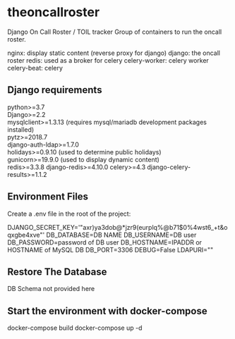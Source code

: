 # theoncallroster
Django On Call Roster / TOIL tracker 
Group of containers to run the oncall roster. 
 
nginx: display static content (reverse proxy for django) 
django: the oncall roster 
redis: used as a broker for celery 
celery-worker: celery worker 
celery-beat: celery 

## Django requirements

python>=3.7  
Django>=2.2  
mysqlclient>=1.3.13 (requires mysql/mariadb development packages installed)    
pytz>=2018.7   
django-auth-ldap>=1.7.0  
holidays>=0.9.10 (used to determine public holidays)  
gunicorn>=19.9.0 (used to display dynamic content)  
redis>=3.3.8
django-redis>=4.10.0
celery>=4.3
django-celery-results>=1.1.2


## Environment Files
Create a .env file in the root of the project: 

DJANGO_SECRET_KEY='"axr)ya3dob@*jzr9(eurplq%@b71$0%4wst6_+t&oqxgbe4xve"'
DB_DATABASE=DB NAME 
DB_USERNAME=DB user 
DB_PASSWORD=password of DB user 
DB_HOSTNAME=IPADDR or HOSTNAME of MySQL DB 
DB_PORT=3306 
DEBUG=False 
LDAPURI="" 

## Restore The Database
DB Schema not provided here  

## Start the environment with docker-compose
docker-compose build 
docker-compose up -d 

